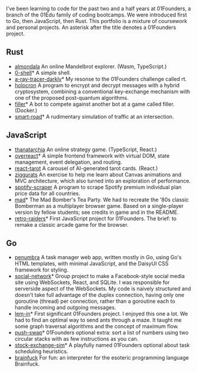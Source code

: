 I've been learning to code for the past two and a half years at 01Founders, a branch of the 01Edu family of coding bootcamps. We were introduced first to Go, then JavaScript, then Rust. This portfolio is a mixture of coursework and personal projects. An asterisk after the title denotes a 01Founders project.

## Rust

- [almondala](https://github.com/pjtunstall/almondala) An online Mandelbrot explorer. (Wasm, TypeScript.)
- [0-shell](https://github.com/pjtunstall/0-shell)* A simple shell.
- [a-ray-tracer-darkly](https://github.com/pjtunstall/a-ray-tracer-darkly)* My resonse to the 01Founders challenge called rt.
- [holocron](https://github.com/pjtunstall/holocron) A program to encrypt and decrypt messages with a hybrid cryptosystem, combining a conventional key-exchange mechanism with one of the proposed post-quantum algorithms.
- [filler](https://github.com/pjtunstall/filler)* A bot to compete against another bot at a game called filler. (Docker.)
- [smart-road](https://github.com/pjtunstall/smart-road)* A rudimentary simulation of traffic at an intersection.

## JavaScript

- [thanatarchia](https://github.com/pjtunstall/thanatarchia) An online strategy game. (TypeScript, React.)
- [overreact](https://github.com/pjtunstall/overreact)* A simple frontend framework with virtual DOM, state management, event delegation, and routing.
- [react-tarot](https://github.com/pjtunstall/react-tarot) A carousel of AI-generated tarot cards. (React.)
- [ziggurats](https://github.com/pjtunstall/ziggurats) An exercise to help me learn about Canvas animations and MVC architecture, which also turned into an exploration of performance.
- [spotify-scraper](https://github.com/pjtunstall/spotify-scraper) A program to scrape Spotify premium individual plan price data for all countries.
- [mad](https://github.com/pjtunstall/mad)* The Mad Bomber's Tea Party. We had to recreate the '80s classic Bomberman as a multiplayer browser game. Based on a single-player version by fellow students; see credits in game and in the README.
- [retro-raiders](https://github.com/pjtunstall/retro-raiders)* First JavaScript project for 01Founders. The brief: to remake a classic arcade game for the browser.

## Go

- [penumbra](https://github.com/pjtunstall/penumbra) A task manager web app, written mostly in Go, using Go's HTML templates, with minimal JavaScript, and the DaisyUI CSS framework for styling.
- [social-network](https://github.com/pjtunstall/social-network)* Group project to make a Facebook-style social media site using WebSockets, React, and SQLite. I was responsible for serverside aspect of the WebSockets. My code is naively structured and doesn't take full advantage of the duplex connection, having only one goroutine (thread) per connection, rather than a goroutine each to handle incoming and outgoing messages.
- [lem-in](https://github.com/pjtunstall/lem-in)* First significant 01Founders project. I enjoyed this one a lot. We had to find an optimal way to send ants through a maze. It taught me some graph traversal algorithms and the concept of maximum flow.
- [push-swap](https://github.com/pjtunstall/push-swap)* 01Founders optional extra: sort a list of numbers using two circular stacks with as few instructions as you can.
- [stock-exchange-sim](https://github.com/pjtunstall/stock-exchange-sim)* A playfully named 01Founders optional about task scheduling heuristics.
- [brainfuck](https://github.com/pjtunstall/brainfuck) For fun: an interpreter for the esoteric programming language Brainfuck.
